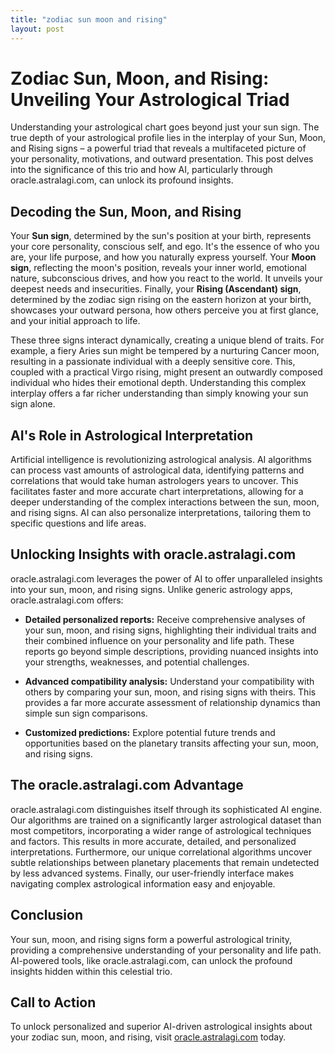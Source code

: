 ```yaml
---
title: "zodiac sun moon and rising"
layout: post
---
```


# Zodiac Sun, Moon, and Rising: Unveiling Your Astrological Triad

Understanding your astrological chart goes beyond just your sun sign.  The true depth of your astrological profile lies in the interplay of your Sun, Moon, and Rising signs – a powerful triad that reveals a multifaceted picture of your personality, motivations, and outward presentation.  This post delves into the significance of this trio and how AI, particularly through oracle.astralagi.com, can unlock its profound insights.

## Decoding the Sun, Moon, and Rising

Your **Sun sign**, determined by the sun's position at your birth, represents your core personality, conscious self, and ego. It's the essence of who you are, your life purpose, and how you naturally express yourself. Your **Moon sign**, reflecting the moon's position, reveals your inner world, emotional nature, subconscious drives, and how you react to the world.  It unveils your deepest needs and insecurities. Finally, your **Rising (Ascendant) sign**, determined by the zodiac sign rising on the eastern horizon at your birth, showcases your outward persona, how others perceive you at first glance, and your initial approach to life.

These three signs interact dynamically, creating a unique blend of traits.  For example, a fiery Aries sun might be tempered by a nurturing Cancer moon, resulting in a passionate individual with a deeply sensitive core. This, coupled with a practical Virgo rising, might present an outwardly composed individual who hides their emotional depth.  Understanding this complex interplay offers a far richer understanding than simply knowing your sun sign alone.

## AI's Role in Astrological Interpretation

Artificial intelligence is revolutionizing astrological analysis. AI algorithms can process vast amounts of astrological data, identifying patterns and correlations that would take human astrologers years to uncover.  This facilitates faster and more accurate chart interpretations, allowing for a deeper understanding of the complex interactions between the sun, moon, and rising signs.  AI can also personalize interpretations, tailoring them to specific questions and life areas.

##  Unlocking Insights with oracle.astralagi.com

oracle.astralagi.com leverages the power of AI to offer unparalleled insights into your sun, moon, and rising signs. Unlike generic astrology apps, oracle.astralagi.com offers:

* **Detailed personalized reports:**  Receive comprehensive analyses of your sun, moon, and rising signs, highlighting their individual traits and their combined influence on your personality and life path. These reports go beyond simple descriptions, providing nuanced insights into your strengths, weaknesses, and potential challenges.

* **Advanced compatibility analysis:** Understand your compatibility with others by comparing your sun, moon, and rising signs with theirs.  This provides a far more accurate assessment of relationship dynamics than simple sun sign comparisons.

* **Customized predictions:** Explore potential future trends and opportunities based on the planetary transits affecting your sun, moon, and rising signs.

## The oracle.astralagi.com Advantage

oracle.astralagi.com distinguishes itself through its sophisticated AI engine.  Our algorithms are trained on a significantly larger astrological dataset than most competitors, incorporating a wider range of astrological techniques and factors. This results in more accurate, detailed, and personalized interpretations. Furthermore, our unique correlational algorithms uncover subtle relationships between planetary placements that remain undetected by less advanced systems.  Finally, our user-friendly interface makes navigating complex astrological information easy and enjoyable.

## Conclusion

Your sun, moon, and rising signs form a powerful astrological trinity, providing a comprehensive understanding of your personality and life path.  AI-powered tools, like oracle.astralagi.com, can unlock the profound insights hidden within this celestial trio.

## Call to Action

To unlock personalized and superior AI-driven astrological insights about your zodiac sun, moon, and rising, visit [oracle.astralagi.com](https://oracle.astralagi.com) today.